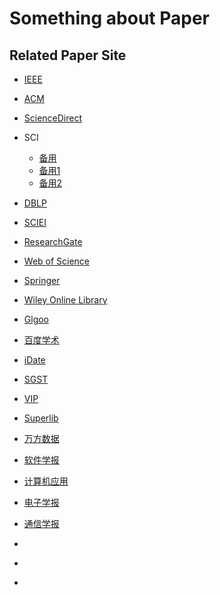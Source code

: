 Something about Paper
====================

## Related Paper Site

- [IEEE](https://www.ieee.org/index.html 'TOP1')
- [ACM](https://dl.acm.org/ 'TOP2')
- [ScienceDirect](https://www.sciencedirect.com 'TOP3')
- SCI
    - [备用](http://sci-hub.tw/ 'This Site Always Update!')
    - [备用1](80.82.77.84)
    - [备用2](80.82.77.83)

- [DBLP](http://dblp.org/)
- [SCIEI](http://www.sciei.org/)
- [ResearchGate](https://www.researchgate.net/)
- [Web of Science](http://apps.webofknowledge.com/UA_GeneralSearch_input.do?product=UA&search_mode=GeneralSearch&SID=6EG2ZPb48GTi8JtwSQ9&preferencesSaved=)
- [Springer](https://link.springer.com/)
- [Wiley Online Library](http://onlinelibrary.wiley.com/)

- [Glgoo](https://scholar.glgoo.org/)
- [百度学术](http://xueshu.baidu.com/)
- [iDate](https://www.cn-ki.net/)
- [SGST](http://www.sgst.cn/ '注册后可免费下载')
- [VIP](http://www.cqvip.com/)
- [Superlib](http://www.ucdrs.superlib.net/)
- [万方数据](http://new.wanfangdata.com.cn/index.html)

- [软件学报](http://www.jos.org.cn/ch/index.aspx)
- [计算机应用](http://www.joca.cn/CN/volumn/home.shtml)
- [电子学报](http://manu57.magtech.com.cn/Jwk_dzxb/CN/volumn/current.shtml)
- [通信学报](http://www.infocomm-journal.com/txxb/CN/1000-436X/home.shtml)
- []()
- []()
- []()
